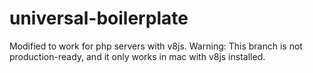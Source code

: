 # universal-boilerplate

Modified to work for php servers with v8js.
Warning: This branch is not production-ready, and it only works in mac with v8js installed.